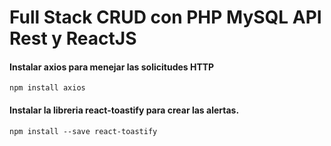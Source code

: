 # Full Stack CRUD con PHP MySQL API Rest y ReactJS

#### Instalar axios para menejar las solicitudes HTTP

    npm install axios

#### Instalar la libreria react-toastify para crear las alertas.

    npm install --save react-toastify

